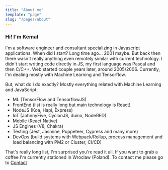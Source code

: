 ```yaml
---
title: "About me"
template: "page"
slug: "/pages/about"
---
```


### Hi! I'm Kemal

I'm a software engineer and consultant specializing in Javascript applications. When did I start? Long time ago... 2001 maybe. But back then there wasn't really anything even remotely similar with current technology. I didn't start writing code directly in JS, my first language was Pascal and then C/C++. Web started couple years later, around 2005/2006. Currently, I'm dealing mostly with Machine Learning and Tensorflow.

But, what do I do exactly? Mostly everything related with Machine Learning and JavaScript:
- ML (TensorFlow and TensorflowJS)
- FrontEnd (list is really long but main technology is React)
- NodeJS (Koa, Hapi, Express)
- IoT (JohnnyFive, CyclonJS, duino, NodeRED)
- Mobile (React Native)
- JS Engines (V8, Chakra)
- Testing (Jest, Jasmine, Puppeteer, Cypress and many more)
- DevOps (build systems with Webpack/Rollup, process management and load balancing with PM2 or Cluster, CI/CD)

That's really long list, I'm surprised you're read it all. If you want to grab a coffee I'm currently stationed in Wroclaw (Poland). To contact me please go to [Contact](/contact)